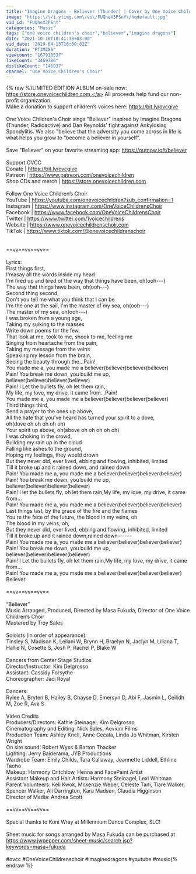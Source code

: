 ```yaml
---
title: "Imagine Dragons - Believer (Thunder) | Cover by One Voice Children's Choir"
image: "https:\/\/i.ytimg.com\/vi\/FUQheX3PSnY\/hqdefault.jpg"
vid_id: "FUQheX3PSnY"
categories: "Music"
tags: ["one voice children's choir","believer","imagine dragons"]
date: "2021-10-18T18:41:38+03:00"
vid_date: "2019-04-13T16:00:02Z"
duration: "PT3M28S"
viewcount: "167910537"
likeCount: "3469786"
dislikeCount: "146037"
channel: "One Voice Children's Choir"
---
```

{% raw %}LIMITED EDITION ALBUM on-sale now: <a rel="nofollow" target="blank" href="https://store.onevoicechildren.com.">https://store.onevoicechildren.com.</a> All proceeds help fund our non-profit organization. <br />Make a donation to support children’s voices here: <a rel="nofollow" target="blank" href="https://bit.ly/ovcgive">https://bit.ly/ovcgive</a><br /><br />One Voice Children's Choir sings &quot;Believer&quot; inspired by Imagine Dragons (Thunder, Radioactive) and Dan Reynolds' fight against Ankylosing Spondylitis.  We also &quot;believe that the adversity you come across in life is what helps you grow to “become a believer in yourself”.<br /><br />Save &quot;Believer&quot; on your favorite streaming app: <a rel="nofollow" target="blank" href="https://outnow.io/t/believer">https://outnow.io/t/believer</a><br /><br />Support OVCC<br />Donate | <a rel="nofollow" target="blank" href="https://bit.ly/ovcgive">https://bit.ly/ovcgive</a> <br />Patreon | <a rel="nofollow" target="blank" href="https://www.patreon.com/onevoicechildren">https://www.patreon.com/onevoicechildren</a> <br />Shop CDs and merch | <a rel="nofollow" target="blank" href="https://store.onevoicechildren.com">https://store.onevoicechildren.com</a> <br /><br />Follow One Voice Children’s Choir<br />YouTube | <a rel="nofollow" target="blank" href="https://youtube.com/onevoicechildren?sub_confirmation=1">https://youtube.com/onevoicechildren?sub_confirmation=1</a><br />Instagram | <a rel="nofollow" target="blank" href="https://www.instagram.com/OneVoiceChildrensChoir">https://www.instagram.com/OneVoiceChildrensChoir</a><br />Facebook | <a rel="nofollow" target="blank" href="https://www.facebook.com/OneVoiceChildrensChoir">https://www.facebook.com/OneVoiceChildrensChoir</a><br />Twitter | <a rel="nofollow" target="blank" href="https://www.twitter.com/1voicechildrens">https://www.twitter.com/1voicechildrens</a><br />Website | <a rel="nofollow" target="blank" href="https://www.onevoicechildrenschoir.com">https://www.onevoicechildrenschoir.com</a><br />TikTok | <a rel="nofollow" target="blank" href="https://www.tiktok.com/@onevoicechildrenschoir">https://www.tiktok.com/@onevoicechildrenschoir</a><br /> <br /><br />==vv==vv==vv==<br /><br />Lyrics:<br />First things first,<br />I'masay all the words inside my head<br />I'm fired up and tired of the way that things have been, oh(ooh---)<br />The way that things have been, oh(ooh---)<br />Second thing second,<br />Don't you tell me what you think that I can be<br />I'm the one at the sail, I'm the master of my sea, oh(ooh---)<br />The master of my sea, oh(ooh---)<br />I was broken from a young age,<br />Taking my sulking to the masses <br />Write down poems for the few,<br />That look at me, took to me, shook to me, feeling me<br />Singing from heartache from the pain,<br />Taking my message from the veins<br />Speaking my lesson from the brain,<br />Seeing the beauty through the...Pain! <br />You made me a, you made me a believer(believer)believer(believer)<br />Pain! You break me down, you build me up, believer(believer)believer(believer)<br />Pain! I Let the bullets fly, oh let them rain,<br />My life, my love, my drive, it came from...Pain! <br />You made me a, you made me a believer(believer)believer(believer)<br />Third things third,<br />Send a prayer to the ones up above,<br />All the hate that you've heard has turned your spirit to a dove, <br />oh(dove oh oh oh oh oh)<br />Your spirit up above, oh(above oh oh oh oh oh)<br />I was choking in the crowd,<br />Building my rain up in the cloud<br />Falling like ashes to the ground,<br />Hoping my feelings, they would drown<br />But they never did, ever lived, ebbing and flowing, inhibited, limited<br />Till it broke up and it rained down, and rained down<br />Pain! You made me a, you made me a believer(believer)believer(believer)<br />Pain! You break me down, you build me up, believer(believer)believer(believer)<br />Pain! I let the bullets fly, oh let them rain,My life, my love, my drive, it came from…<br />Pain! You made me a, you made me a believer(believer)believer(believer)<br />Last things last, by the grace of the fire and the flames<br />You're the face of the future, the blood in my veins, oh<br />The blood in my veins, oh,<br />But they never did, ever lived, ebbing and flowing, inhibited, limited<br />Till it broke up and it rained down,rained down------<br />Pain! You made me a, you made me a believer(believer)believer(believer)<br />Pain! You break me down, you build me up, believer(believer)believer(believer)<br />Pain! I Let the bullets fly, oh let them rain,My life, my love, my drive, it came from…<br />Pain! You made me a, you made me a believer(believer)believer(believer)<br />Believer<br /><br />==vv==vv==vv==<br /><br />“Believer”<br />Music Arranged, Produced, Directed by Masa Fukuda, Director of One Voice Children’s Choir<br />Mastered by Troy Sales<br /><br />Soloists (in order of appearance):<br />Tinsley S, Madison K, Leilani W, Brynn H, Braelyn N, Jaclyn M, Liliana T, Hallie N, Cosette S, Josh P, Rachel P, Blake W<br /><br />Dancers from Center Stage Studios<br />Director/Instructor: Kim Delgrosso<br />Assistant: Cassidy Forsythe<br />Choreographer: Jaci Royal<br /><br />Dancers:<br />Rylee A, Bryten B, Hailey B, Chayse D, Emersyn D, Abi F, Jasmin L, Ceilidh M, Zoe R, Ava S<br /><br />Video Credits<br />Producers/Directors: Kathie Steinagel, Kim Delgrosso<br />Cinematography and Editing:  Nick Sales, Aevium Films <br />Production Team: Ashley Knell, Anne Cecala, Linda Jo Whitman, Kirsten Wright<br />On site sound:  Robert Wyss &amp; Barton Thacker <br />Lighting:  Jerry Balderama, JYB Productions<br />Wardrobe Team: Emily Childs, Tara Callaway, Jeannette Liddell, Ethline Taoho<br />Makeup: Harmony Critchlow, Henna and FacePaint Artist <br />Assistant Makeup and Hair Artists: Harmony Steinagel, Lexi Whitman<br />Parent Volunteers: Keli Kwok, Mckenzie Weber, Celeste Tani, Tiare Walker, Spencer Walker, Ali Darrington, Kara Madsen, Claudia Higginson <br />Director of Media:  Andrea Scott<br /><br />==vv==vv==vv==<br /><br />Special thanks to Koni Wray at Millennium Dance Complex, SLC!<br /><br />Sheet music for songs arranged by Masa Fukuda can be purchased at <a rel="nofollow" target="blank" href="https://www.jwpepper.com/sheet-music/search.jsp?keywords=masa+fukuda">https://www.jwpepper.com/sheet-music/search.jsp?keywords=masa+fukuda</a><br /><br />#ovcc #OneVoiceChildrenschoir #imaginedragons #youtube #music{% endraw %}
